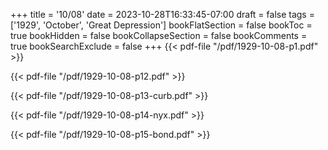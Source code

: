 +++
title = '10/08'
date = 2023-10-28T16:33:45-07:00
draft = false
tags = ['1929', 'October', 'Great Depression']
bookFlatSection = false
bookToc = true
bookHidden = false
bookCollapseSection = false
bookComments = true
bookSearchExclude = false
+++
{{< pdf-file "/pdf/1929-10-08-p1.pdf" >}}

{{< pdf-file "/pdf/1929-10-08-p12.pdf" >}}

{{< pdf-file "/pdf/1929-10-08-p13-curb.pdf" >}}

{{< pdf-file "/pdf/1929-10-08-p14-nyx.pdf" >}}

{{< pdf-file "/pdf/1929-10-08-p15-bond.pdf" >}}